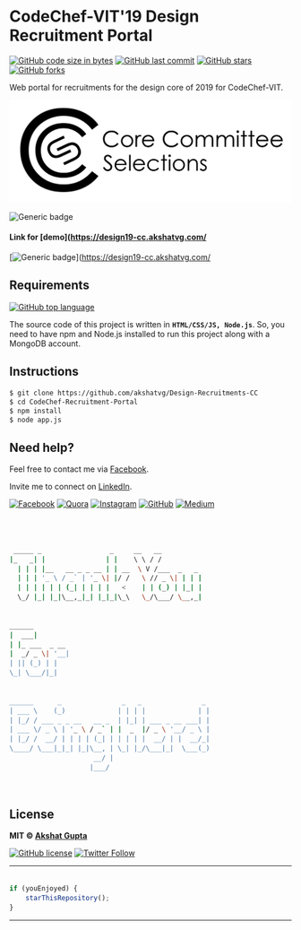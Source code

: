# CodeChef-VIT'19 Design Recruitment Portal

[![GitHub code size in bytes](https://img.shields.io/github/languages/code-size/akshatvg/Design-Recruitments-CC?logo=github&style=social)](https://github.com/akshatvg/) [![GitHub last commit](https://img.shields.io/github/last-commit/akshatvg/Design-Recruitments-CC?style=social&logo=git)](https://github.com/akshatvg/) [![GitHub stars](https://img.shields.io/github/stars/akshatvg/Design-Recruitments-CC?style=social)](https://github.com/akshatvg/Design-Recruitments-CC/stargazers) [![GitHub forks](https://img.shields.io/github/forks/akshatvg/Design-Recruitments-CC?style=social&logo=git)](https://github.com/akshatvg/Design-Recruitments-CC/network)

Web portal for recruitments for the design core of 2019 for CodeChef-VIT.

<p align="center">
<a href="https://ccs19-cc.akshatvg.com">
<img src="https://github.com/akshatvg/Design-Recruitments-CC/blob/master/static/images/CCS.png" alt="CCS Logo"/>
</a>
</p>

![Generic badge](https://img.shields.io/badge/CodeChef-recruitments-orange) 

#### Link for [demo](https://design19-cc.akshatvg.com/ 
[![Generic badge](https://img.shields.io/badge/view-demo-orange)](https://design19-cc.akshatvg.com/

## Requirements

[![GitHub top language](https://img.shields.io/github/languages/top/akshatvg/Design-Recruitments-CC?logo=javascript&style=social)](https://github.com/akshatvg/)

The source code of this project is written in **`HTML/CSS/JS, Node.js`**. So, you need to have npm and Node.js installed to run this project along with a MongoDB account.

## Instructions
```
$ git clone https://github.com/akshatvg/Design-Recruitments-CC
$ cd CodeChef-Recruitment-Portal
$ npm install
$ node app.js
```

## Need help?


Feel free to contact me via [Facebook](https://www.facebook.com/akshatvg).

Invite me to connect on [LinkedIn](https://www.linkedin.com/in/akshatvg/).

[![Facebook](https://img.shields.io/badge/Facebook-add-blue.svg?logo=facebook&logoColor=white)](https://www.facebook.com/akshatvg) [![Quora](https://img.shields.io/badge/Quora-ask-red.svg?logo=quora)](https://www.quora.com/profile/Akshat-Gupta-279) [![Instagram](https://img.shields.io/badge/Instagram-follow-purple.svg?logo=instagram&logoColor=white)](https://www.instagram.com/akshatvg/) [![GitHub](https://img.shields.io/badge/Snapchat-add-yellow.svg?logo=snapchat&logoColor=white)](https://www.snapchat.com/add/akshatvg) [![Medium](https://img.shields.io/badge/Medium-follow-black.svg?logo=medium&logoColor=white)](https://medium.com/@akshatvg)


```bash



 _____ _                 _     __   __            
|_   _| |               | |    \ \ / /            
  | | | |__   __ _ _ __ | | __  \ V /___  _   _   
  | | | '_ \ / _` | '_ \| |/ /   \ // _ \| | | |  
  | | | | | | (_| | | | |   <    | | (_) | |_| |  
  \_/ |_| |_|\__,_|_| |_|_|\_\   \_/\___/ \__,_|  
                                                  
                                                  
______                                            
|  ___|                                           
| |_ ___  _ __                                    
|  _/ _ \| '__|                                   
| || (_) | |                                      
\_| \___/|_|                                      
                                                  
                                                  
______      _               _   _               _ 
| ___ \    (_)             | | | |             | |
| |_/ / ___ _ _ __   __ _  | |_| | ___ _ __ ___| |
| ___ \/ _ \ | '_ \ / _` | |  _  |/ _ \ '__/ _ \ |
| |_/ /  __/ | | | | (_| | | | | |  __/ | |  __/_|
\____/ \___|_|_| |_|\__, | \_| |_/\___|_|  \___(_)
                     __/ |                        
                    |___/                         

 


```

## License

**MIT &copy; [Akshat Gupta](https://github.com/akshatvg/Design-Recruitments-CC/blob/master/LICENSE)**

[![GitHub license](https://img.shields.io/github/license/akshatvg/Design-Recruitments-CC?style=social&logo=github)](https://github.com/akshatvg/Design-Recruitments-CC/blob/master/LICENSE) [![Twitter Follow](https://img.shields.io/twitter/follow/akshatvg?style=social)](https://twitter.com/akshatvg)

---------

```javascript

if (youEnjoyed) {
    starThisRepository();
}

```

-----------
